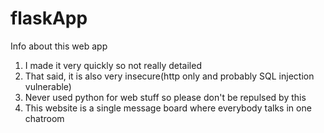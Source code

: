 # flaskApp
Info about this web app
1. I made it very quickly so not really detailed
2. That said, it is also very insecure(http only and probably SQL injection vulnerable)
3. Never used python for web stuff so please don't be repulsed by this
4. This website is a single message board where everybody talks in one chatroom
